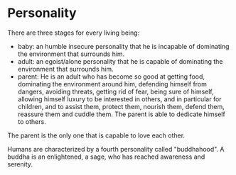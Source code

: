 # Personality

There are three stages for every living being:
* baby: an humble insecure personality that he is incapable of dominating the environment that surrounds him.
* adult: an egoist/alone personality that he is capable of dominating the environment that surrounds him.
* parent: He is an adult who has become so good at getting food, dominating the environment around him, defending himself from dangers, avoiding threats, getting rid of fear, being sure of himself, allowing himself luxury to be interested in others, and in particular for children, and to assist them, protect them, nourish them, defend them, reassure them and cuddle them. The parent is able to dedicate himself to others.

The parent is the only one that is capable to love each other.

Humans are characterized by a fourth personality called "buddhahood". A buddha is an enlightened, a sage, who has reached awareness and serenity.

